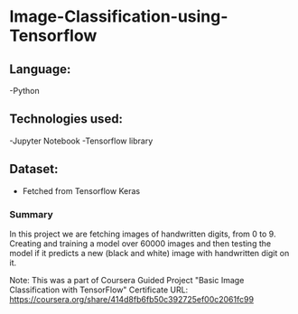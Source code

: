 # Image-Classification-using-Tensorflow
## Language:
-Python

## Technologies used:
-Jupyter Notebook
-Tensorflow library

## Dataset:
- Fetched from Tensorflow Keras

### Summary
In this project we are fetching images of handwritten digits, from 0 to 9. Creating and training a model over 60000 images and then testing the model if it predicts a new (black and white) image with handwritten digit on it.

Note: This was a part of Coursera Guided Project "Basic Image Classification with TensorFlow"
Certificate URL: https://coursera.org/share/414d8fb6fb50c392725ef00c2061fc99
